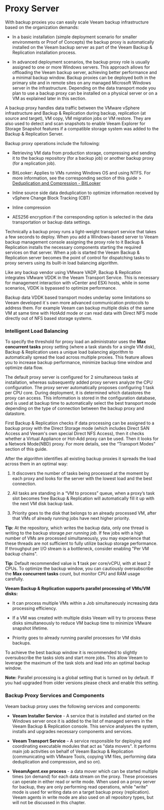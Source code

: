 # Proxy Server

With backup proxies you can easily scale Veeam backup infrastructure
based on the organization demands:

-   In a basic installation (simple deployment scenario for smaller
    environments or Proof of Concepts) the backup proxy is
    automatically installed on the Veeam backup server as part of the
    Veeam Backup & Replication installation process.

-   In advanced deployment scenarios, the backup proxy role is usually
    assigned to one or more Windows servers. This approach allows
    for offloading the Veeam backup server, achieving better performance
    and a minimal backup window. Backup proxies can be deployed both
    in the primary site and in remote sites on any managed Microsoft
    Windows server in the infrastructure. Depending on the data
    transport mode you plan to use a backup proxy can be installed on a
    physical server or on a VM as explained later in this section.

A backup proxy handles data traffic between the VMware vSphere
infrastructure and Backup & Replication during backup,
replication (at source and target), VM copy, VM migration jobs or VM restore.
They are also used to detect and scan snapshots to enable Veeam
Explorer for Storage Snapshot features if a compatible storage system
was added to the Backup & Replication Server.

Backup proxy operations include the following:

-   Retrieving VM data from production storage, compressing and sending
    it to the backup repository (for a backup job) or another backup
    proxy (for a replication job).

-   BitLooker: Applies to VMs running Windows OS and using NTFS. For more information, see the corresponding section of this guide > [Deduplication and Compression - BitLooker](../job_configuration/deduplication_and_compression.md#bitlooker)

-   Inline source side data deduplication to optimize information received by vSphere Change Block Tracking (CBT)

- 	Inline compression

- 	AES256 encryption if the corresponding option is selected in
    the data transportation or backup data settings.

Technically a backup proxy runs a light-weight transport service that
takes a few seconds to deploy. When you add a Windows-based server to
Veeam backup management console assigning the proxy role to it
Backup & Replication installs the necessary components starting the
required services on that server. When a job is started the Veeam
Backup & Replication server becomes the point of control for dispatching
tasks to proxy servers using its built-in load balancing algorithm.

Like any backup vendor using VMware VADP, Backup & Replication integrates
VMware VDDK in the Veeam Transport Service. This is necessary for management
interaction with vCenter and ESXi hosts, while in some scenarios, VDDK is bypassed to
optimize performance.

Backup data VDDK based transport modes underlay some limitations so Veeam developed it´s own more advanced communication protocols to address
them. For example Veeam can backup multiple disks of the same VM at same time with HotAdd mode or can read data with Direct NFS mode directly out of
NFS based storage systems.

### Intelligent Load Balancing

To specify the threshold for proxy load an administrator uses the **Max
concurrent tasks** proxy setting (where a task stands for a single VM
disk), Backup & Replication uses a unique load balancing
algorithm to automatically spread the load across multiple proxies. This
feature allows you to increase backup performance, minimize backup time
window and optimize data flow.

The default proxy server is configured for 2 simultaneous tasks at installation,
whereas subsequently added proxy servers analyze the CPU configuration. The proxy
server automatically proposes configuring 1 task per CPU core. During deployment,
it is determined which datastores the proxy can access. This information is stored
in the configuration database, and is used at backup time to automatically select
the best transport mode depending on the type of connection between the backup proxy and datastore.

First Backup & Replication checks if data processing can be
assigned to a backup proxy with the Direct Storage mode (which includes
Direct SAN Access and Veeam's own special Direct NFS Access), then it checks
whether a Virtual Appliance or Hot-Add proxy can be used. Then it looks
for a Network Mode(NBD) proxy. For more details, see the “Transport Modes”
section of this guide.

After the algorithm identifies all existing backup proxies it spreads
the load across them in an optimal way:

1.  It discovers the number of tasks being processed at the moment by
    each proxy and looks for the server with the lowest load and the
    best connection.

2.  All tasks are standing in a “VM to process” queue,  when a
    proxy’s task slot becomes free Backup & Replication will
    automatically fill it up with the next VM disk backup task.

3.  Priority goes to the disk that belongs to an already
    processed VM, after that VMs of already running jobs have next higher
    priority. 

**Tip:** At the repository, which writes the backup data, only one
thread is writing to the backup storage _per running job_. If few jobs
with a high number of VMs are processed simultaneously, you may experience
that these threads are not sufficient to fully utilize backup storage 
performance. If throughput per I/O stream is a bottleneck, consider
enabling "Per VM backup chains".

**Tip:** Default recommended value is **1** task per core/vCPU, with at least
2 CPUs. To optimize the backup window, you can cautiously oversubscribe the
**Max concurrent tasks** count, but monitor CPU and RAM usage carefully.

**Veeam Backup & Replication supports parallel processing of VMs/VM disks:**

-   It can process multiple VMs within a Job simultaneously increasing
    data processing efficiency.

-   If a VM was created with multiple disks Veeam will try to process
    these disks simultaneously to reduce VM backup time to minimize
    VMware snapshot lifetime.

- 	Priority goes to already running parallel processes for VM disks backups.

To achieve the best backup window it is recommended to slightly oversubscribe the tasks slots and start more jobs. This allow Veeam to leverage the maximum of the task slots and lead into an optimal backup window.

**Note:** Parallel processing is a global setting that is turned on by default.
If you had upgraded from older versions please check and enable this setting.

### Backup Proxy Services and Components

Veeam backup proxy uses the following services and components:

-   **Veeam Installer Service** - A service that is installed and
    started on the Windows server once it is added to the list of
    managed servers in the Veeam Backup & Replication console. This
    service analyses the system, installs and upgrades necessary
    components and services.

-   **Veeam Transport Service** – A service responsible for deploying
    and coordinating executable modules that act as "data movers". It
    performs main job activities on behalf of Veeam Backup & Replication
    (communicating with VMware Tools, copying VM files, performing data
    deduplication and compression, and so on).

-   **VeeamAgent.exe process** - a data mover which can be started
    multiple times (on demand) for each data stream on the proxy.
    These processes can operate in either read or write mode. When used on a
    proxy server for backup, they are only performing read operations, while
    "write" mode is used for writing data on a target backup proxy
    (replication). Veeam agents in write mode are also used on all repository
    types, but will not be discussed in this chapter.
